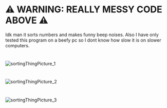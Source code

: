 # ⚠ WARNING: REALLY MESSY CODE ABOVE ⚠
Idk man it sorts numbers and makes funny beep noises.
Also I have only tested this program on a beefy pc so I dont know how slow it is on slower computers.
#
![sortingThingPicture_1](https://user-images.githubusercontent.com/50257609/177729269-c9393cd8-1abd-464b-9199-86e238baec15.png)
#
![sortingThingPicture_2](https://user-images.githubusercontent.com/50257609/177729542-ad7280f7-826f-4d00-a5b9-fde042726b83.png)
#
![sortingThingPicture_3](https://user-images.githubusercontent.com/50257609/177730152-4d587ebb-bfc0-4ad9-a103-eb89ef7009bb.png)
